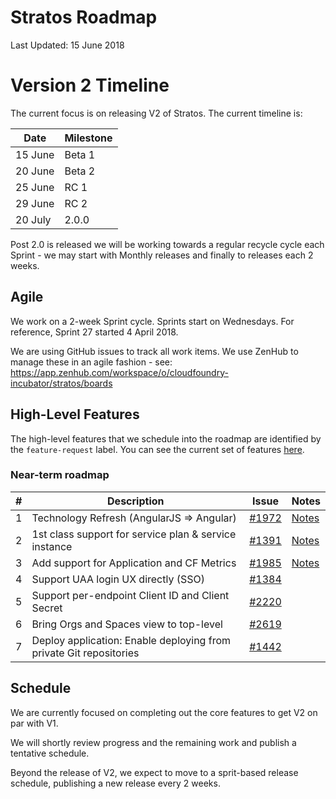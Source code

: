 # Stratos Roadmap

Last Updated: 15 June 2018

# Version 2 Timeline

The current focus is on releasing V2 of Stratos. The current timeline is:

|Date|Milestone|
|---|---|
|15 June|Beta 1|
|20 June|Beta 2|
|25 June|RC 1|
|29 June|RC 2|
|20 July|2.0.0|

Post 2.0 is released we will be working towards a regular recycle cycle each Sprint - we may start with Monthly releases and finally to releases each 2 weeks.

## Agile

We work on a 2-week Sprint cycle. Sprints start on Wednesdays. For reference, Sprint 27 started 4 April 2018.

We are using GitHub issues to track all work items. We use ZenHub to manage these in an agile fashion - see: https://app.zenhub.com/workspace/o/cloudfoundry-incubator/stratos/boards

## High-Level Features

The high-level features that we schedule into the roadmap are identified by the ```feature-request``` label. You can see the current set of features [here](https://github.com/cloudfoundry-incubator/stratos/issues?q=is%3Aopen+is%3Aissue+label%3Afeature-request).

### Near-term roadmap

|#|Description|Issue|Notes|
|---|---|---|---|
|1|Technology Refresh (AngularJS => Angular)|[\#1972](https://github.com/cloudfoundry-incubator/stratos/issues/1972)|[Notes](planning/angular.md)|
|2|1st class support for service plan & service instance|[\#1391](https://github.com/cloudfoundry-incubator/stratos/issues/1391)|[Notes](planning/services.md)|
|3|Add support for Application and CF Metrics|[\#1985](https://github.com/cloudfoundry-incubator/stratos/issues/1985)|[Notes](planning/metrics.md)|
|4|Support UAA login UX directly (SSO)|[\#1384](https://github.com/cloudfoundry-incubator/stratos/issues/1384)||
|5|Support per-endpoint Client ID and Client Secret|[\#2220](https://github.com/cloudfoundry-incubator/stratos/issues/2220)||
|6|Bring Orgs and Spaces view to top-level|[\#2619](https://github.com/cloudfoundry-incubator/stratos/issues/2619)||
|7|Deploy application: Enable deploying from private Git repositories|[\#1442](https://github.com/cloudfoundry-incubator/stratos/issues/1442)||


## Schedule

We are currently focused on completing out the core features to get V2 on par with V1.

We will shortly review progress and the remaining work and publish a tentative schedule.

Beyond the release of V2, we expect to move to a sprit-based release schedule, publishing a new release every 2 weeks.
